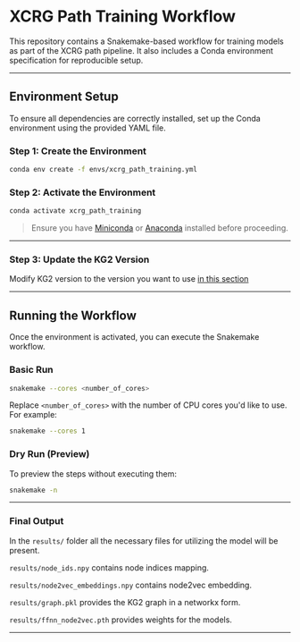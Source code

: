 # XCRG Path Training Workflow

This repository contains a Snakemake-based workflow for training models as part of the XCRG path pipeline. It also includes a Conda environment specification for reproducible setup.

---

## Environment Setup

To ensure all dependencies are correctly installed, set up the Conda environment using the provided YAML file.

### Step 1: Create the Environment

```bash
conda env create -f envs/xcrg_path_training.yml
```

### Step 2: Activate the Environment

```bash
conda activate xcrg_path_training
```

>  Ensure you have [Miniconda](https://docs.conda.io/en/latest/miniconda.html) or [Anaconda](https://www.anaconda.com/) installed before proceeding.

---
### Step 3: Update the KG2 Version


Modify KG2 version to the version you want to use [in this section](https://github.com/kvnthomas98/xcrg_path_training_workflow/blob/main/config.yaml#L2)

---
## Running the Workflow

Once the environment is activated, you can execute the Snakemake workflow.

### Basic Run

```bash
snakemake --cores <number_of_cores>
```

Replace `<number_of_cores>` with the number of CPU cores you'd like to use. For example:

```bash
snakemake --cores 1
```

### Dry Run (Preview)

To preview the steps without executing them:

```bash
snakemake -n
```

---

### Final Output

In the `results/` folder all the necessary files for utilizing the model will be present.

`results/node_ids.npy` contains node indices mapping.

`results/node2vec_embeddings.npy` contains node2vec embedding.

`results/graph.pkl` provides the KG2 graph in a networkx form.

`results/ffnn_node2vec.pth` provides weights for the models.

---

